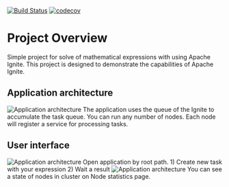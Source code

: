[![Build Status](https://travis-ci.org/AlexKbit/ignite-task-manager.svg?branch=master)](https://travis-ci.org/AlexKbit/ignite-intro)
[![codecov](https://codecov.io/gh/AlexKbit/ignite-task-manager/branch/develop/graph/badge.svg)](https://codecov.io/gh/AlexKbit/ignite-task-manager)
# Project Overview #

Simple project for solve of mathematical expressions with using Apache Ignite.
This project is designed to demonstrate the capabilities of Apache Ignite.

## Application architecture
<img alt="Application architecture" src="https://ndownloader.figshare.com/files/9567505/preview/9567505/preview.jpg">
The application uses the queue of the Ignite to accumulate the task queue.
You can run any number of nodes. Each node will register a service for processing tasks.

## User interface

<img alt="Application architecture" src="https://ndownloader.figshare.com/files/9567496/preview/9567496/preview.jpg">
Open application by root path.
1) Create new task with your expression
2) Wait a result

<img alt="Application architecture" src="https://ndownloader.figshare.com/files/9567499/preview/9567499/preview.jpg">
You can see a state of nodes in cluster on Node statistics page.


